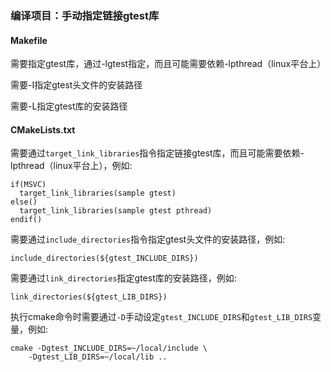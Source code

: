 ### 编译项目：手动指定链接gtest库

#### Makefile

需要指定gtest库，通过-lgtest指定，而且可能需要依赖-lpthread（linux平台上）

需要-I指定gtest头文件的安装路径

需要-L指定gtest库的安装路径

#### CMakeLists.txt

需要通过`target_link_libraries`指令指定链接gtest库，而且可能需要依赖-lpthread（linux平台上），例如:
```
if(MSVC)
  target_link_libraries(sample gtest)
else()
  target_link_libraries(sample gtest pthread)
endif()
```

需要通过`include_directories`指令指定gtest头文件的安装路径，例如:
```
include_directories(${gtest_INCLUDE_DIRS})
```

需要通过`link_directories`指定gtest库的安装路径，例如:
```
link_directories(${gtest_LIB_DIRS})
```

执行cmake命令时需要通过`-D`手动设定`gtest_INCLUDE_DIRS`和`gtest_LIB_DIRS`变量，例如:
```
cmake -Dgtest_INCLUDE_DIRS=~/local/include \
	-Dgtest_LIB_DIRS=~/local/lib ..
```
